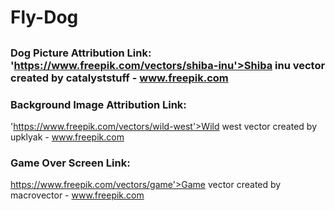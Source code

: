 # Fly-Dog
##
### Dog Picture Attribution Link: 'https://www.freepik.com/vectors/shiba-inu'>Shiba inu vector created by catalyststuff - www.freepik.com
### Background Image Attribution Link:
 'https://www.freepik.com/vectors/wild-west'>Wild west vector created by upklyak - www.freepik.com
 ### Game Over Screen Link:
 https://www.freepik.com/vectors/game'>Game vector created by macrovector - www.freepik.com